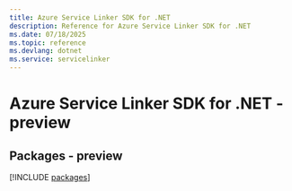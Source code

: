 ```yaml
---
title: Azure Service Linker SDK for .NET
description: Reference for Azure Service Linker SDK for .NET
ms.date: 07/18/2025
ms.topic: reference
ms.devlang: dotnet
ms.service: servicelinker
---
```

# Azure Service Linker SDK for .NET - preview
## Packages - preview
[!INCLUDE [packages](service-linker-index.md)]